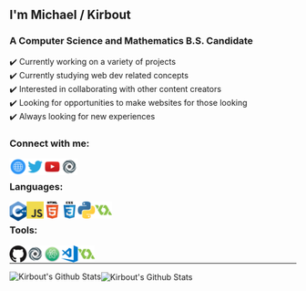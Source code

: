 ## I'm Michael / Kirbout

### A Computer Science and Mathematics B.S. Candidate

✔️ Currently working on a variety of projects </br>
✔️ Currently studying web dev related concepts </br>
✔️ Interested in collaborating with other content creators </br>
✔️ Looking for opportunities to make websites for those looking </br>
✔️ Always looking for new experiences </br>

### Connect with me:

[<img align="left" alt="My Website" width="30px" src="icons/internet.png"/>][website]
[<img align="left" alt="Michael Warmbier on Twitter" width="30px" src="icons/twitter.png"/>][twitter]
[<img align="left" alt="Michael Warmbier on YouTube" width="30px" src="icons/youtube.png"/>][youtube]
[<img align="left" alt="Kirbout on Repl.it" width="30px" src="icons/repl.png"/>][myRepl]

</br>

### Languages:

<img align="left" alt="C++ and C languages" width="30px" src="icons/C++.png"/>
<img align="left" alt="JavaScript" width="30px" src="icons/javascript.png"/>
<img align="left" alt="HTML5" width="30px" src="icons/html.png"/>
<img align="left" alt="HCSS3" width="30px" src="icons/css.png"/>
<img align="left" alt="Python" width="30px" src="icons/python.png"/>
<img align="left" alt="Game Maker Language" width="30px" src="icons/gamemaker.png"/>

</br>

### Tools:

[<img align="left" alt="GitHub" width="30px" src="icons/github.png"/>][github]
[<img align="left" alt="Repl.it" width="30px" src="icons/repl.png"/>][repl]
[<img align="left" alt="Atom" width="30px" src="icons/atom.png"/>][atom]
[<img align="left" alt="Visual Studio" width="30px" src="icons/visual-studio.png"/>][visualstudio]
[<img align="left" alt="Game Maker Studio 2" width="30px" src="icons/gamemaker.png"/>][gamemaker]

</br>

---

<img align="left" alt="Kirbout's Github Stats" src="https://github-readme-stats.vercel.app/api/top-langs?username=MichaelWarmbier&show_icons=true&locale=en&layout=compact&theme=react"/>
<img align="center" alt="Kirbout's Github Stats" src="https://github-readme-stats.vercel.app/api?username=michaelwarmbier&show_icons=true&locale=en&theme=react"/>

[website]: http://michaelwarmbier.com
[twitter]: https://twitter.com/MichaelWarmbier
[youtube]: https://www.youtube.com/channel/UC1HP88o4kwLze82F2KDPoVw
[myRepl]: https://replit.com/@Kirbout

[github]: https://github.com/
[repl]: ttps://replit.com/
[atom]: https://atom.io/
[visualstudio]: https://code.visualstudio.com/
[gamemaker]: https://www.yoyogames.com/en/gamemaker


